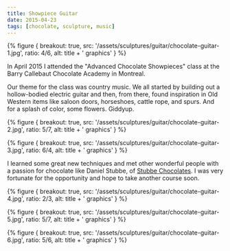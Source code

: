 ```yaml
---
title: Showpiece Guitar
date: 2015-04-23
tags: [chocolate, sculpture, music]
---
```


{% figure {
    breakout: true,
    src: '/assets/sculptures/guitar/chocolate-guitar-1.jpg',
    ratio: 4/6,
    alt: title + ' graphics'
} %}

In April 2015 I attended the "Advanced Chocolate Showpieces" class at the Barry Callebaut Chocolate Academy in Montreal.

Our theme for the class was country music. We all started by building out a hollow-bodied electric guitar and then, from there, found inspiration in Old Western items like saloon doors, horseshoes, cattle rope, and spurs. And for a splash of color, some flowers. Giddyup.

{% figure {
    breakout: true,
    src: '/assets/sculptures/guitar/chocolate-guitar-2.jpg',
    ratio: 5/7,
    alt: title + ' graphics'
} %}

{% figure {
    breakout: true,
    src: '/assets/sculptures/guitar/chocolate-guitar-3.jpg',
    ratio: 6/4,
    alt: title + ' graphics'
} %}

I learned some great new techniques and met other wonderful people with a passion for chocolate like Daniel Stubbe, of [Stubbe Chocolates](http://www.stubbechocolates.com/). I was very fortunate for the opportunity and hope to take another course soon.

{% figure {
    breakout: true,
    src: '/assets/sculptures/guitar/chocolate-guitar-4.jpg',
    ratio: 2/3,
    alt: title + ' graphics'
} %}

{% figure {
    breakout: true,
    src: '/assets/sculptures/guitar/chocolate-guitar-5.jpg',
    ratio: 5/7,
    alt: title + ' graphics'
} %}

{% figure {
    breakout: true,
    src: '/assets/sculptures/guitar/chocolate-guitar-6.jpg',
    ratio: 5/6,
    alt: title + ' graphics'
} %}